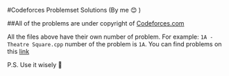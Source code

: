 #Codeforces Problemset Solutions (By me :blush: )

##All of the problems are under copyright of [Codeforces.com](http://codeforces.com) 

All the files above have their own number of problem.
For example: `1A - Theatre Square.cpp` number of the problem is `1A`. 
You can find problems on this [link](http://codeforces.com/problemset) 

P.S. Use it wisely :gem: